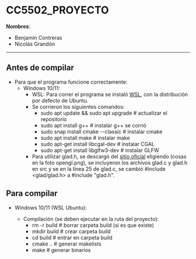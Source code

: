# CC5502_PROYECTO

**Nombres**: 
- Benjamín Contreras
- Nicolás Grandón
---

## Antes de compilar
- Para que el programa funcione correctamente:
    - Windows 10/11: 
        - WSL: Para correr el programa se instaló [WSL](https://learn.microsoft.com/en-us/windows/wsl/install), con la distribución por defecto de Ubuntu.
        - Se corrieron los siguientes comandos:
            - sudo apt update && sudo apt upgrade # actualizar el repositorio
            - sudo apt install g++ # instalar g++ se corrió
            - sudo snap install cmake --classic # instalar cmake
            - sudo apt install make # instalar make
            - sudo apt-get install libcgal-dev # instalar CGAL
            - sudo apt-get install libglfw3-dev # instalar GLFW
        - Para utilizar glad.h, se descargó del [sitio oficial](https://glad.dav1d.de/) eligiendo (cosas en la foto opengl.png), se incluyeron los archivos glad.c y glad.h en src y se en la línea 25 de glad.c, se cambió #include <glad/glad.h>
        a #include "glad.h".

## Para compilar
- Windows 10/11 (WSL Ubuntu):
    <!-- - Se utilizó "g++ (Ubuntu 11.4.0-1ubuntu1~22.04) 11.4.0", la versión de g++ que venía con la distribución.
    - Para poder construir el proyecto se utilizó CMake version 3.22.1, la versión de CMake que venía con la distribución.
    - Para hacer build, se utilizó Make 4.3, la versión de Make que venía con la distribución. -->

    - Compilación (se deben ejecutar en la ruta del proyecto):
        - rm -r build # borrar carpeta build (si es que existe)
        - mkdir build # crear carpeta build
        - cd build # entrar en carpeta build
        - cmake .. # generar makelists
        - make # generar binarios
